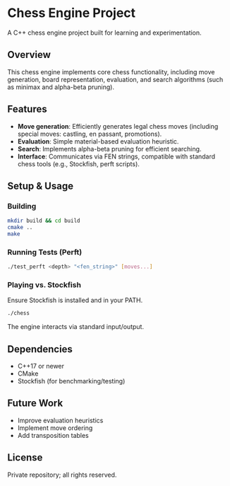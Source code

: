 # Chess Engine Project

A C++ chess engine project built for learning and experimentation.

## Overview

This chess engine implements core chess functionality, including move generation, board representation, evaluation, and search algorithms (such as minimax and alpha-beta pruning).

## Features

- **Move generation**: Efficiently generates legal chess moves (including special moves: castling, en passant, promotions).
- **Evaluation**: Simple material-based evaluation heuristic.
- **Search**: Implements alpha-beta pruning for efficient searching.
- **Interface**: Communicates via FEN strings, compatible with standard chess tools (e.g., Stockfish, perft scripts).

## Setup & Usage

### Building

```bash
mkdir build && cd build
cmake ..
make
```

### Running Tests (Perft)

```bash
./test_perft <depth> "<fen_string>" [moves...]
```

### Playing vs. Stockfish

Ensure Stockfish is installed and in your PATH.

```bash
./chess
```

The engine interacts via standard input/output.

## Dependencies

- C++17 or newer
- CMake
- Stockfish (for benchmarking/testing)

## Future Work

- Improve evaluation heuristics
- Implement move ordering
- Add transposition tables

## License

Private repository; all rights reserved.
